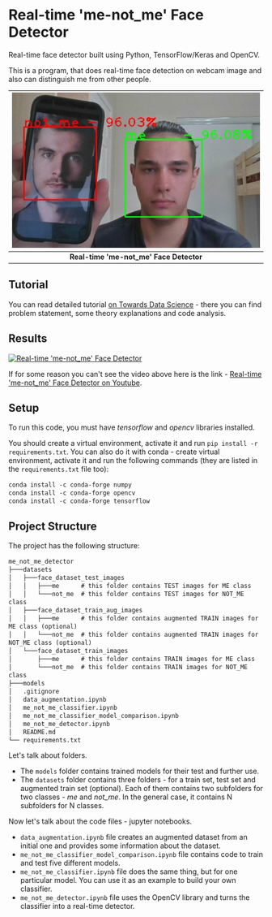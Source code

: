 # Real-time 'me-not_me' Face Detector

Real-time face detector built using Python, TensorFlow/Keras and OpenCV. 

This is a program, that does real-time face detection on webcam image and also can distinguish me from other people.

| ![preview.jpg](img/preview.jpg) |
|:--:|
| <b>Real-time 'me-not_me' Face Detector</b>|

## Tutorial

You can read detailed tutorial [on Towards Data Science](https://towardsdatascience.com/how-to-create-real-time-face-detector-ff0e1f81925f) - there you can find problem statement, some theory explanations and code analysis.

## Results

[![Real-time 'me-not_me' Face Detector](https://img.youtube.com/vi/MtEcbV5hdhQ/0.jpg)](https://www.youtube.com/watch?v=MtEcbV5hdhQ)

If for some reason you can't see the video above here is the link - [Real-time 'me-not_me' Face Detector on Youtube](https://www.youtube.com/watch?v=MtEcbV5hdhQ).

## Setup

To run this code, you must have *tensorflow* and *opencv* libraries installed.

You should create a virtual environment, activate it and run `pip install -r requirements.txt`. You can also do it with conda - create virtual environment, activate it and run the following commands (they are listed in the `requirements.txt` file too):

```
conda install -c conda-forge numpy
conda install -c conda-forge opencv
conda install -c conda-forge tensorflow
```

## Project Structure

The project has the following structure:

```
me_not_me_detector
├───datasets
│   ├───face_dataset_test_images
│   │   ├───me      # this folder contains TEST images for ME class
│   │   └───not_me  # this folder contains TEST images for NOT_ME class
│   ├───face_dataset_train_aug_images
│   │   ├───me      # this folder contains augmented TRAIN images for ME class (optional)
│   │   └───not_me  # this folder contains augmented TRAIN images for NOT_ME class (optional)
│   └───face_dataset_train_images
│       ├───me      # this folder contains TRAIN images for ME class
│       └───not_me  # this folder contains TRAIN images for NOT_ME class
├───models
│   .gitignore
│   data_augmentation.ipynb
│   me_not_me_classifier.ipynb
│   me_not_me_classifier_model_comparison.ipynb
│   me_not_me_detector.ipynb
│   README.md
└── requirements.txt
```

Let's talk about folders.
- The `models` folder contains trained models for their test and further use.
- The `datasets` folder contains three folders - for a train set, test set and augmented train set (optional). Each of them contains two subfolders for two classes - *me* and *not_me*. In the general case, it contains N subfolders for N classes.

Now let's talk about the code files - jupyter notebooks. 
- `data_augmentation.ipynb` file creates an augmented dataset from an initial one and provides some information about the dataset.
- `me_not_me_classifier_model_comparison.ipynb` file contains code to train and test five different models.
- `me_not_me_classifier.ipynb` file does the same thing, but for one particular model. You can use it as an example to build your own classifier.
- `me_not_me_detector.ipynb` file uses the OpenCV library and turns the classifier into a real-time detector.

